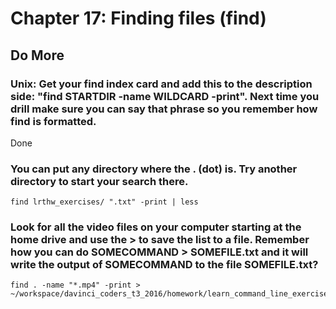 
# Chapter 17: Finding files (find)

## Do More

### Unix: Get your find index card and add this to the description side: "find STARTDIR -name WILDCARD -print". Next time you drill make sure you can say that phrase so you remember how find is formatted.

Done

### You can put any directory where the . (dot) is. Try another directory to start your search there.

```
find lrthw_exercises/ ".txt" -print | less
```

### Look for all the video files on your computer starting at the home drive and use the > to save the list to a file. Remember how you can do SOMECOMMAND > SOMEFILE.txt and it will write the output of SOMECOMMAND to the file SOMEFILE.txt?

```
find . -name "*.mp4" -print > ~/workspace/davinci_coders_t3_2016/homework/learn_command_line_exercises/tmp/videofile.txt
```
